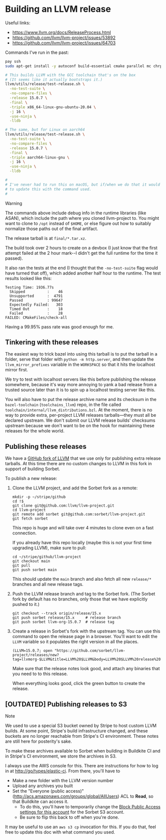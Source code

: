 # Building an LLVM release

Useful links:

- <https://www.llvm.org/docs/ReleaseProcess.html>
- <https://github.com/llvm/llvm-project/issues/53892>
- <https://github.com/llvm/llvm-project/issues/64703>

Commands I've run in the past:

```bash
pay ssh
sudo apt-get install -y autoconf build-essential cmake parallel mc chrpath ninja

# This builds LLVM with the GCC toolchain that's on the box
# (It seems like it actually bootstraps it.)
llvm/utils/release/test-release.sh \
  -no-test-suite \
  -no-compare-files \
  -release 15.0.7 \
  -final \
  -triple x86_64-linux-gnu-ubuntu-20.04 \
  -j 16 \
  -use-ninja \
  -lldb

# The same, but for Linux on aarch64
llvm/utils/release/test-release.sh \
  -no-test-suite \
  -no-compare-files \
  -release 15.0.7 \
  -final \
  -triple aarch64-linux-gnu \
  -j 16 \
  -use-ninja \
  -lldb

#
# I've never had to run this on macOS, but if/when we do that it would be good
# to update this with the command used.
#
```

> [!WARNING]
>
> The commands above include debug info in the runtime libraries (like ASAN),
> which include the path where you cloned llvm-project to. You might want to
> clone to `/opt` instead of `$HOME`, or else figure out how to suitably
> normalize those paths out of the final artifact.

The release tarball is at `final/*.tar.xz`.

The build took over 2 hours to create on a devbox (I just know that the first
attempt failed at the 2 hour mark--I didn't get the full runtime for the time it
passed).

It also ran the tests at the end (I thought that the `-no-test-suite` flag would
have turned that off), which added another half hour to the runtime. The test
results looked like this:

```
Testing Time: 1936.77s
  Skipped          :    46
  Unsupported      :  4791
  Passed           : 99647
  Expectedly Failed:   303
  Timed Out        :    18
  Failed           :    28
FAILED: CMakeFiles/check-all
```

Having a 99.95% pass rate was good enough for me.

## Tinkering with these releases

The easiest way to trick bazel into using this tarball is to put the tarball in
a folder, serve that folder with `python -m http.server`, and then update the
`llvm_mirror_prefixes` variable in the `WORKSPACE` so that it hits the localhost
mirror first.

We try to test with localhost servers like this before publishing the release
somewhere, because it's way more annoying to yank a bad release from a trusted
source later than it is to spin up a localhost testing server like this.

You will also have to put the release archive name and its checksum in the
`bazel-toolchain` (`toolchains_llvm`) repo, in the file called
`toolchain/internal/llvm_distributions.bzl`. At the moment, there is no way to
provide extra, per-project LLVM releases tarballs—they must all be declared
upstream. We don't submit our LLVM release builds' checksums upstream because we
don't want to be on the hook for maintaining these releases for the whole world.

## Publishing these releases

We have a [GitHub fork of LLVM](https://github.com/sorbet/llvm-project) that we
use only for publishing extra release tarballs. At this time there are no custom
changes to LLVM in this fork in support of building Sorbet.

To publish a new release:

1.  Clone the LLVM project, and add the Sorbet fork as a remote:

    ```
    mkdir -p ~/stripe/github
    cd !$
    git clone git@github.com:llvm/llvm-project.git
    cd llvm-project
    git remote add sorbet git@github.com:sorbet/llvm-project.git
    git fetch sorbet
    ```

    This repo is huge and will take over 4 minutes to clone even on a fast
    connection.

    If you already have this repo locally (maybe this is not your first time
    upgrading LLVM), make sure to pull:

    ```
    cd ~/stripe/github/llvm-project
    git checkout main
    git pull
    git push sorbet main
    ```

    This should update the `main` branch and also fetch all new `release/*`
    branches and all new release tags.

1.  Push the LLVM release branch and tag to the Sorbet fork. (The Sorbet fork by
    default has no branches, only those that we have explicitly pushed to it.)

    ```
    git checkout --track origin/release/15.x
    git push sorbet release/15.x     # release branch
    git push sorbet llvm-org-15.0.7  # release tag
    ```

1.  Create a release in Sorbet's fork with the upstream tag.
    You can use this command to open the release page in a browser. You'll want
    to edit the `LLVM` variable so it populates the right version in all the
    places.

    ```
    (LLVM=15.0.7; open "https://github.com/sorbet/llvm-project/releases/new?tag=llvmorg-$LLVM&title=LLVM%20$LLVM&body=LLVM%20$LLVM%20release%20builds%20created%20by%20the%20Sorbet%20team,%20for%20use%20when%20building%20Sorbet")
    ```

    Make sure that the release notes look good, and attach any binaries that you
    need to to this release.

    When everything looks good, click the green button to create the release.

## [OUTDATED] Publishing releases to S3

> [!NOTE]
>
> We used to use a special S3 bucket owned by Stripe to host custom LLVM builds.
> At some point, Stripe's build infrastructure changed, and these buckets are no
> longer reachable from Stripe's CI environment. These notes are still here for
> posterity's sake.

To make these archives available to Sorbet when building in Buildkite CI and in
Stripe's CI environment, we store the archives in S3.

I always use the AWS console for this. There are instructions for how to log in
at <http://go/types/elastic-ci>. From there, you'll have to

- Make a new folder with the LLVM version number
- Upload any archives you built
- Set the "Everyone (public access)"
  (http://acs.amazonaws.com/groups/global/AllUsers) ACL to **Read**, so that
  Buildkite can access it.
  - To do this, you'll have to temporarily change the [Block Public Access
    settings for this
    account](https://us-west-2.console.aws.amazon.com/s3/settings?region=us-west-2&bucketType=general)
    for the Sorbet S3 account.
  - Be sure to flip this back to off when you're done.

It may be useful to use an `aws s3 cp` invocation for this. If you do that, feel
free to update this doc with what command you used.
